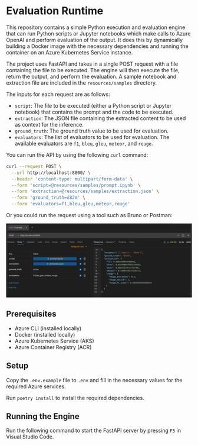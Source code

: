 # Evaluation Runtime

This repository contains a simple Python execution and evaluation engine that can run Python scripts or Jupyter notebooks which make calls to Azure OpenAI and perform evaluation of the output. It does this by dynamically building a Docker image with the necessary dependencies and running the container on an Azure Kubernetes Service instance.

The project uses FastAPI and takes in a single POST request with a file containing the file to be executed. The engine will then execute the file, return the output, and perform the evaluation. A sample notebook and extraction file are included in the `resources/samples` directory.

The inputs for each request are as follows:

- `script`: The file to be executed (either a Python script or Jupyter notebook) that contains the prompt and the code to be executed.
- `extraction`: The JSON file containing the extracted content to be used as context for the inference.
- `ground_truth`: The ground truth value to be used for evaluation.
- `evaluators`: The list of evaluators to be used for evaluation. The available evaluators are `f1`, `bleu`, `gleu`, `meteor`, and `rouge`.

You can run the API by using the following `curl` command:

```bash
curl --request POST \
  --url http://localhost:8000/ \
  --header 'content-type: multipart/form-data' \
  --form 'script=@resources/samples/prompt.ipynb' \
  --form 'extraction=@resources/samples/extraction.json' \
  --form 'ground_truth=£82m' \
  --form 'evaluators=f1,bleu,gleu,meteor,rouge'
```
Or you could run the request using a tool such as Bruno or Postman:

![Example](./resources/images/example.png)

## Prerequisites

- Azure CLI (installed locally)
- Docker (installed locally)
- Azure Kubernetes Service (AKS)
- Azure Container Registry (ACR)

## Setup

Copy the `.env.example` file to `.env` and fill in the necessary values for the required Azure services.

Run `poetry install` to install the required dependencies.

## Running the Engine

Run the following command to start the FastAPI server by pressing `F5` in Visual Studio Code.
